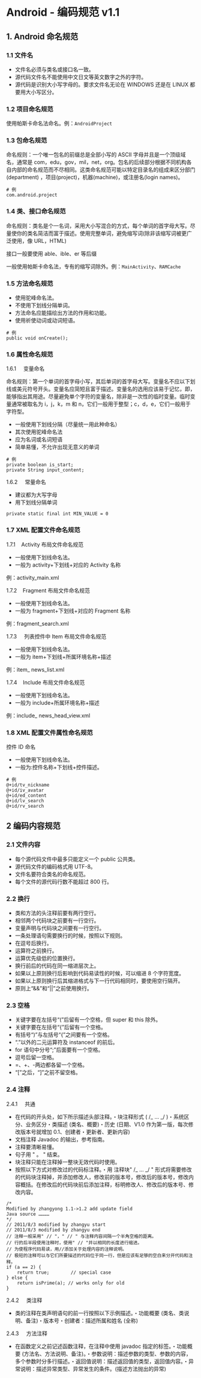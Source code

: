 # Android - 编码规范 v1.1

## 1. Android 命名规范

### 1.1 文件名

-   文件名必须与类名或接口名一致。
-   源代码文件名不能使用中文日文等英文数字之外的字符。
-   源代码是识别大小写字母的。要求文件名无论在 WINDOWS 还是在 LINUX 都要用大小写区分。

### 1.2 项目命名规范

使用帕斯卡命名法命名。例：`AndroidProject`

### 1.3 包命名规范

命名规则：一个唯一包名的前缀总是全部小写的 ASCII 字母并且是一个顶级域名，通常是 com，edu，gov，mil，net，org。包名的后续部分根据不同机构各自内部的命名规范而不尽相同。这类命名规范可能以特定目录名的组成来区分部门 (department) ，项目(project)，机器(machine)，或注册名(login names)。

```
# 例
com.android.project
```

### 1.4 类、接口命名规范

命名规则：类名是个一名词，采用大小写混合的方式，每个单词的首字母大写。尽量使你的类名简洁而富于描述。使用完整单词，避免缩写词(除非该缩写词被更广泛使用，像 URL，HTML)

接口一般要使用 able、ible、er 等后缀

一般使用帕斯卡命名法，专有的缩写词除外。例：`MainActivity`、`RAMCache`

### 1.5 方法命名规范

-   使用驼峰命名法。
-   不使用下划线分隔单词。
-   方法命名应能描绘出方法的作用和功能。
-   使用祈使动词或动词短语。

```
# 例
public void onCreate();
```

### 1.6 属性命名规范

1.6.1     变量命名

命名规则：第一个单词的首字母小写，其后单词的首字母大写。变量名不应以下划线或美元符号开头。变量名应简短且富于描述。变量名的选用应该易于记忆，即，能够指出其用途。尽量避免单个字符的变量名，除非是一次性的临时变量。临时变量通常被取名为 i，j，k，m 和 n，它们一般用于整型；c，d，e，它们一般用于字符型。

-   一般使用下划线分隔（尽量统一用此种命名）
-   其次使用驼峰命名法
-   应为名词或名词短语
-   简单易懂，不允许出现无意义的单词

```
# 例
private boolean is_start;
private String input_content;
```

1.6.2     常量命名

-   建议都为大写字母
-   用下划线分隔单词

```
private static final int MIN_VALUE = 0
```

### 1.7 XML 配置文件命名规范

1.7.1    Activity 布局文件命名规范

-   一般使用下划线命名法。
-   一般为 activity+下划线+对应的 Activity 名称

例：activity_main.xml

1.7.2    Fragment 布局文件命名规范

-   一般使用下划线命名法。
-   一般为 fragment+下划线+对应的 Fragment 名称

例：fragment_search.xml

1.7.3     列表控件中 Item 布局文件命名规范

-   一般使用下划线命名法。
-   一般为 item+下划线+所属环境名称+描述

例：item\_ news_list.xml

1.7.4    Include 布局文件命名规范

-   一般使用下划线命名法。
-   一般为 include+所属环境名称+描述

例：include\_ news_head_view.xml

### 1.8 XML 配置文件属性命名规范

控件 ID 命名

-   一般使用下划线命名法。
-   一般为:控件名称+下划线+控件描述。

```
# 例
@+id/tv_nickname
@+id/iv_avatar
@+id/ed_content
@+id/lv_search
@+id/rv_search
```

## 2 编码内容规范

### 2.1 文件内容

-   每个源代码文件中最多只能定义一个 public 公共类。
-   源代码文件的编码格式用 UTF-8。
-   文件名要符合类名的命名规范。
-   每个文件的源代码行数不能超过 800 行。

### 2.2 换行

-   类和方法的头注释前要有两行空行。
-   相邻两个代码块之前要有一行空行。
-   变量声明与代码块之间要有一行空行。
-   一条处理语句需要换行的时候，按照以下规则。
-   在逗号后换行。
-   运算符之前换行。
-   运算优先级低的位置换行。
-   换行前后的代码在同一缩进层次上。
-   如果以上原则换行后影响到代码易读性的时候，可以缩进 8 个字符宽度。
-   如果以上原则换行后其缩进格式与下一行代码相同时，要使用空行隔开。
-   原则上“&&”和“||”之前使用换行。

### 2.3 空格

-   关键字要在左括号“(”后留有一个空格，但 super 和 this 除外。
-   关键字要在左括号“{”后留有一个空格。
-   有括号“)”与左括号“{”之间要有一个空格。
-   “.”以外的二元运算符及 instanceof 的前后。
-   for 语句中分号“;”后面要有一个空格。
-   逗号后留一空格。
-   =、+、-两边都各留一个空格。
-   “[”之后，“]”之前不留空格。

### 2.4 注释

2.4.1     共通

-   在代码的开头处，如下所示描述头部注释。・块注释形式 ( /_ … _/ )・系统区分、业务区分・类描述 (类名、概要)・历史 (日期、V1.0 作为第一版，每次修改版本号就增加 0.1、创建者・更新者、更新内容)
-   文档注释 Javadoc 的输出，参考指南。
-   注释要清晰易懂。
-   句子用 " 。 " 结束。
-   块注释只能在注释掉一整块无效代码时使用。
-   按照以下方式对修改过的代码标注释。・用 注释块" /_ … _/ " 形式将需要修改的代码块注释掉，并添加修改人，修改前的版本号，修改后的版本号，修改内容概括。在修改后的代码块前后添加注释，标明修改人、修改后的版本号、修改内容。

```
/*
Modified by zhangyong 1.1->1.2 add update field
Java source …………
*/
// 2011/8/3 modified by zhangyu start
// 2011/8/3 modified by zhangyu end
// 注释一般采用" // "，" // " 与注释内容间隔一个半角空格的距离。
// 行的后半段使用注释时，使用" // "并以相同的长度进行缩进。
// 为使程序代码易读，用//添加关于处理内容的注释说明。
// 极短的注释可以与它们所要描述的代码位于同一行，但是应该有足够的空白来分开代码和注释。
if (a == 2) {
    return true;        // special case
} else {
    return isPrime(a); // works only for old
}
```

2.4.2     类注释

-   类的注释在类声明语句的前一行按照以下示例描述。・功能概要 (类名、类说明、备注)・版本号・创建者：描述所属和姓名 (全称)

2.4.3     方法注释

-   在函数定义之前记述函数注释，在注释中使用 javadoc 指定的标签。・功能概要 (方法名、方法说明、备注)。・参数说明：描述参数的类型、参数的内容，多个参数时分多行描述。・返回值说明：描述返回值的类型，返回值内容。・异常说明：描述异常类型、异常发生的条件。(描述方法抛出的异常)
